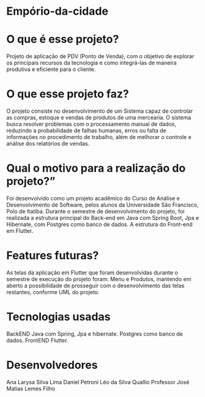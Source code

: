 # Empório-da-cidade

# O que é esse projeto?
Projeto de aplicação de PDV (Ponto de Venda), com o objetivo de explorar os principais recursos da tecnologia e como integrá-las de maneira produtiva e eficiente para o cliente. 

# O que esse projeto faz?
O projeto consiste no desenvolvimento de um Sistema capaz de controlar as compras, estoque e vendas de produtos de uma mercearia.
O sistema busca resolver problemas com o processamento manual de dados, reduzindo a probabilidade de falhas humanas, erros ou falta de informações no procedimento de trabalho, além de melhorar o controle e análise dos relatórios de vendas.

# Qual o motivo para a realização do projeto?”
Foi desenvolvido como um projeto acadêmico do Curso de Análise e Desenvolvimento de Software, pelos alunos da Universidade São Francisco, Polo de Itatiba.
Durante o semestre de desenvolvimento do projeto, foi realizada a estrutura principal do Back-end em Java com Spring Boot, Jpa e Hibernate, com Postgres como banco de dados. A estrutura do Front-end em Flutter. 

# Features futuras?
As telas da aplicação em Flutter que foram desenvolvidas durante o semestre de execução do projeto foram: Menu e Produtos, mantendo em aberto a possibilidade de prosseguir com o desenvolvimento das telas restantes, conforme UML do projeto. 

# Tecnologias usadas
BackEND
Java com Spring, Jpa e hibernate.
Postgres como banco de dados.
FrontEND
Flutter.

# Desenvolvedores
Ana Larysa Silva Lima
Daniel Petroni
Léo da Silva Quallio
Professor José Matias Lemes Filho
